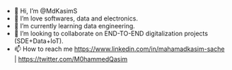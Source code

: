 - 👋 Hi, I’m @MdKasimS
- 👀 I’m love softwares, data and electronics.
- 🌱 I’m currently learning data engineering.
- 💞️ I’m looking to collaborate on END-TO-END digitalization projects (SDE+Data+IoT).
- 📫 How to reach me https://www.linkedin.com/in/mahamadkasim-sache | https://twitter.com/M0hammedQasim

<!---
MdKasimS/MdKasimS is a ✨ special ✨ repository because its `README.md` (this file) appears on your GitHub profile.
You can click the Preview link to take a look at your changes.
--->
